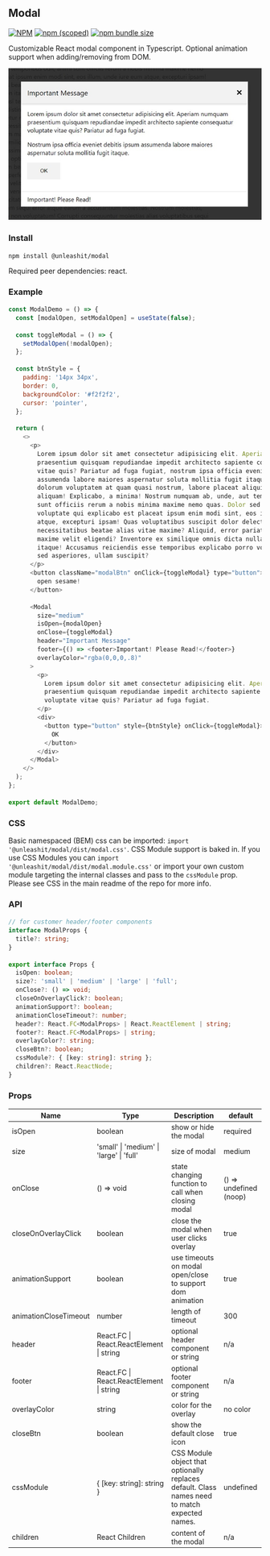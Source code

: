 ## Modal

[![NPM](https://img.shields.io/npm/l/@unleashit/navigation.svg)](https://github.com/unleashit/npm-library/blob/master/LICENSE)
[![npm (scoped)](https://img.shields.io/npm/v/@unleashit/modal.svg)](https://www.npmjs.com/package/@unleashit/modal)
[![npm bundle size](https://img.shields.io/bundlephobia/minzip/@unleashit/modal.svg)](https://bundlephobia.com/result?p=@unleashit/modal)

Customizable React modal component in Typescript. Optional animation support when adding/removing from DOM.

![modal component](https://raw.githubusercontent.com/unleashit/npm-library/master/packages/modal/modal.png)

### Install

```
npm install @unleashit/modal
```

Required peer dependencies: react.

### Example

```javascript
const ModalDemo = () => {
  const [modalOpen, setModalOpen] = useState(false);

  const toggleModal = () => {
    setModalOpen(!modalOpen);
  };

  const btnStyle = {
    padding: '14px 34px',
    border: 0,
    backgroundColor: '#f2f2f2',
    cursor: 'pointer',
  };

  return (
    <>
      <p>
        Lorem ipsum dolor sit amet consectetur adipisicing elit. Aperiam numquam
        praesentium quisquam repudiandae impedit architecto sapiente consequatur voluptate
        vitae quis? Pariatur ad fuga fugiat, nostrum ipsa officia eveniet debitis ipsum
        assumenda labore maiores aspernatur soluta mollitia fugit itaque. Aut repellendus
        dolorum voluptatem at quam quasi nostrum, labore placeat aliquid est eveniet
        aliquam! Explicabo, a minima! Nostrum numquam ab, unde, aut temporibus odit, animi
        sunt officiis rerum a nobis minima maxime nemo quas. Dolor sed consequuntur
        voluptate qui explicabo est placeat ipsum enim modi sint, eos illum, unde iure eum
        atque, excepturi ipsam! Quas voluptatibus suscipit dolor delectus tenetur
        necessitatibus beatae alias vitae maxime? Aliquid, error pariatur architecto
        maxime velit eligendi? Inventore ex similique omnis dicta nulla nobis nam non
        itaque! Accusamus reiciendis esse temporibus explicabo porro voluptatum cupiditate
        sed asperiores, ullam suscipit?
      </p>
      <button className="modalBtn" onClick={toggleModal} type="button">
        open sesame!
      </button>

      <Modal
        size="medium"
        isOpen={modalOpen}
        onClose={toggleModal}
        header="Important Message"
        footer={() => <footer>Important! Please Read!</footer>}
        overlayColor="rgba(0,0,0,.8)"
      >
        <p>
          Lorem ipsum dolor sit amet consectetur adipisicing elit. Aperiam numquam
          praesentium quisquam repudiandae impedit architecto sapiente consequatur
          voluptate vitae quis? Pariatur ad fuga fugiat.
        </p>
        <div>
          <button type="button" style={btnStyle} onClick={toggleModal}>
            OK
          </button>
        </div>
      </Modal>
    </>
  );
};

export default ModalDemo;
```

### CSS

Basic namespaced (BEM) css can be imported: `import '@unleashit/modal/dist/modal.css'`. CSS Module support is baked in. If you use CSS Modules you can `import '@unleashit/modal/dist/modal.module.css'` or import your own custom module targeting the internal classes and pass to the `cssModule` prop. Please see CSS in the main readme of the repo for more info.

### API

```typescript
// for customer header/footer components
interface ModalProps {
  title?: string;
}

export interface Props {
  isOpen: boolean;
  size?: 'small' | 'medium' | 'large' | 'full';
  onClose?: () => void;
  closeOnOverlayClick?: boolean;
  animationSupport?: boolean;
  animationCloseTimeout?: number;
  header?: React.FC<ModalProps> | React.ReactElement | string;
  footer?: React.FC<ModalProps> | string;
  overlayColor?: string;
  closeBtn?: boolean;
  cssModule?: { [key: string]: string };
  children?: React.ReactNode;
}
```

### Props

| Name                  | Type                                                         | Description                                                                                   | default                |
| --------------------- | ------------------------------------------------------------ | --------------------------------------------------------------------------------------------- | ---------------------- |
| isOpen                | boolean                                                      | show or hide the modal                                                                        | required               |
| size                  | 'small' &#124; 'medium' &#124; 'large' &#124; 'full'         | size of modal                                                                                 | medium                 |
| onClose               | () => void                                                   | state changing function to call when closing modal                                            | () => undefined (noop) |
| closeOnOverlayClick   | boolean                                                      | close the modal when user clicks overlay                                                      | true                   |
| animationSupport      | boolean                                                      | use timeouts on modal open/close to support dom animation                                     | true                   |
| animationCloseTimeout | number                                                       | length of timeout                                                                             | 300                    |
| header                | React.FC<ModalProps> &#124; React.ReactElement &#124; string | optional header component or string                                                           | n/a                    |
| footer                | React.FC<ModalProps> &#124; React.ReactElement &#124; string | optional footer component or string                                                           | n/a                    |
| overlayColor          | string                                                       | color for the overlay                                                                         | no color               |
| closeBtn              | boolean                                                      | show the default close icon                                                                   | true                   |
| cssModule             | { [key: string]: string }                                    | CSS Module object that optionally replaces default. Class names need to match expected names. | undefined              |
| children              | React Children                                               | content of the modal                                                                          | n/a                    |
